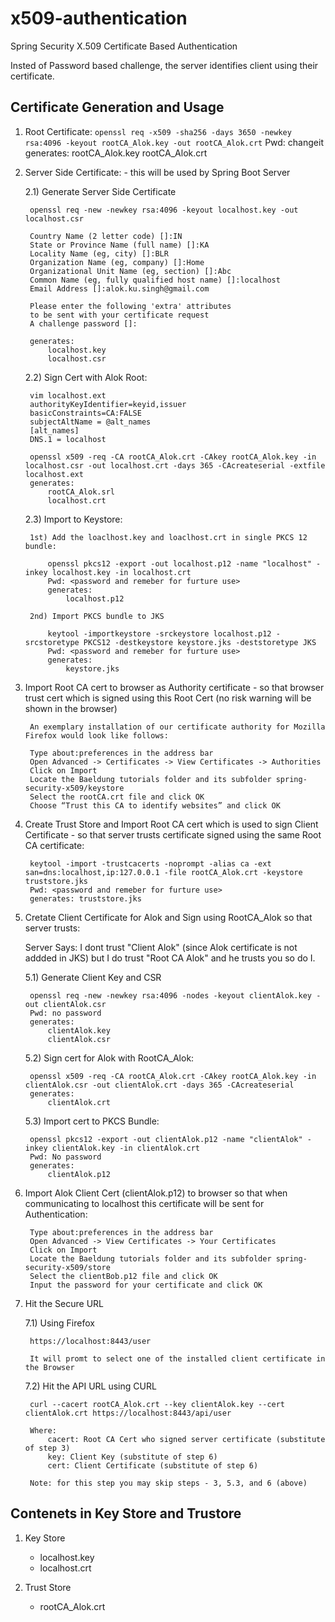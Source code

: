 # x509-authentication
Spring Security X.509 Certificate Based Authentication

Insted of Password based challenge, the server identifies client using their certificate.


## Certificate Generation and Usage

1) Root Certificate:
		```
		openssl req -x509 -sha256 -days 3650 -newkey rsa:4096 -keyout rootCA_Alok.key -out rootCA_Alok.crt
		```
		Pwd: changeit
		generates: 
			rootCA_Alok.key
			rootCA_Alok.crt

2) Server Side Certificate: - this will be used by Spring Boot Server
	
	2.1) Generate Server Side Certificate
	
		openssl req -new -newkey rsa:4096 -keyout localhost.key -out localhost.csr

		Country Name (2 letter code) []:IN
		State or Province Name (full name) []:KA
		Locality Name (eg, city) []:BLR
		Organization Name (eg, company) []:Home
		Organizational Unit Name (eg, section) []:Abc
		Common Name (eg, fully qualified host name) []:localhost
		Email Address []:alok.ku.singh@gmail.com

		Please enter the following 'extra' attributes
		to be sent with your certificate request
		A challenge password []:

		generates:
			localhost.key
			localhost.csr

	2.2) Sign Cert with Alok Root:
		
		vim localhost.ext
		authorityKeyIdentifier=keyid,issuer
		basicConstraints=CA:FALSE
		subjectAltName = @alt_names
		[alt_names]
		DNS.1 = localhost

		openssl x509 -req -CA rootCA_Alok.crt -CAkey rootCA_Alok.key -in localhost.csr -out localhost.crt -days 365 -CAcreateserial -extfile localhost.ext
		generates:
			rootCA_Alok.srl
			localhost.crt


	2.3) Import to Keystore:

		1st) Add the loaclhost.key and loaclhost.crt in single PKCS 12 bundle:
			
			openssl pkcs12 -export -out localhost.p12 -name "localhost" -inkey localhost.key -in localhost.crt
			Pwd: <password and remeber for furture use>
			generates:
				localhost.p12

		2nd) Import PKCS bundle to JKS
			
			keytool -importkeystore -srckeystore localhost.p12 -srcstoretype PKCS12 -destkeystore keystore.jks -deststoretype JKS
			Pwd: <password and remeber for furture use>
			generates:
				keystore.jks


3) Import Root CA cert to browser as Authority certificate - so that browser trust cert which is signed using this Root Cert (no risk warning will be shown in the browser)

		An exemplary installation of our certificate authority for Mozilla Firefox would look like follows:

		Type about:preferences in the address bar
		Open Advanced -> Certificates -> View Certificates -> Authorities
		Click on Import
		Locate the Baeldung tutorials folder and its subfolder spring-security-x509/keystore
		Select the rootCA.crt file and click OK
		Choose “Trust this CA to identify websites” and click OK


4) Create Trust Store and Import Root CA cert which is used to sign Client Certificate - so that server trusts certificate signed using the same Root CA certificate:

		keytool -import -trustcacerts -noprompt -alias ca -ext san=dns:localhost,ip:127.0.0.1 -file rootCA_Alok.crt -keystore truststore.jks
		Pwd: <password and remeber for furture use>
		generates: truststore.jks


5) Cretate Client Certificate for Alok and Sign using RootCA_Alok so that server trusts:

	Server Says: I dont trust "Client Alok" (since Alok certificate is not addded in JKS) but I do trust "Root CA Alok" and he trusts you so do I.
	
	5.1) Generate Client Key and CSR
	
		openssl req -new -newkey rsa:4096 -nodes -keyout clientAlok.key -out clientAlok.csr
		Pwd: no password
		generates:
			clientAlok.key
			clientAlok.csr

	5.2) Sign cert for Alok with RootCA_Alok:
		
		openssl x509 -req -CA rootCA_Alok.crt -CAkey rootCA_Alok.key -in clientAlok.csr -out clientAlok.crt -days 365 -CAcreateserial
		generates: 
			clientAlok.crt

	5.3) Import cert to PKCS Bundle:
		
		openssl pkcs12 -export -out clientAlok.p12 -name "clientAlok" -inkey clientAlok.key -in clientAlok.crt
		Pwd: No password
		generates:
			clientAlok.p12

6) Import Alok Client Cert (clientAlok.p12) to browser so that when communicating to localhost this certificate will be sent for Authentication:
	

		Type about:preferences in the address bar
		Open Advanced -> View Certificates -> Your Certificates
		Click on Import
		Locate the Baeldung tutorials folder and its subfolder spring-security-x509/store
		Select the clientBob.p12 file and click OK
		Input the password for your certificate and click OK

7) Hit the Secure URL
	
	7.1) Using Firefox
	
		https://localhost:8443/user
		
		It will promt to select one of the installed client certificate in the Browser
		
	7.2) Hit the API URL using CURL
	
		curl --cacert rootCA_Alok.crt --key clientAlok.key --cert clientAlok.crt https://localhost:8443/api/user
		
		Where:
			cacert: Root CA Cert who signed server certificate (substitute of step 3)
			key: Client Key (substitute of step 6)
			cert: Client Certificate (substitute of step 6)
			
		Note: for this step you may skip steps - 3, 5.3, and 6 (above)

## Contenets in Key Store and Trustore

1) Key Store
        
	- localhost.key
	- localhost.crt

2) Trust Store
        
	- rootCA_Alok.crt
